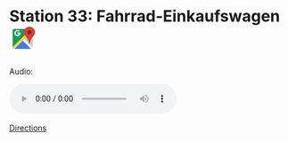 
# Station 33: Fahrrad-Einkaufswagen <a href="https://www.google.com/maps/dir/?api=1&travelmode=walking&destination=47.7964797,13.0240265"><img src="https://github.com/kipppunkte/kipppunkte/raw/gh-pages/assets/google-maps.svg" width="48" height="48"></a>

Audio: 

<audio controls>
  <source src="https://github.com/kipppunkte/kipppunkte/raw/gh-pages/assets/33_Fahrrad-Einkaufswagen.mp3" type="audio/mpeg">
  Your browser does not support the audio tag.
</audio>


[Directions](https://www.google.com/maps/dir/?api=1&travelmode=walking&destination=47.7964797,13.0240265)
